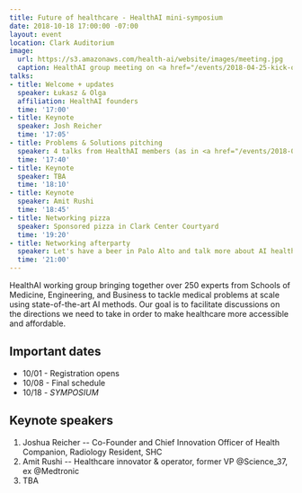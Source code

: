 ```yaml
---
title: Future of healthcare - HealthAI mini-symposium
date: 2018-10-18 17:00:00 -07:00
layout: event
location: Clark Auditorium
image:
  url: https://s3.amazonaws.com/health-ai/website/images/meeting.jpg
  caption: HealthAI group meeting on <a href="/events/2018-04-25-kick-off-seminar.html">04/25/2018</a>
talks:
- title: Welcome + updates
  speaker: Łukasz & Olga
  affiliation: HealthAI founders
  time: '17:00'
- title: Keynote
  speaker: Josh Reicher
  time: '17:05'
- title: Problems & Solutions pitching
  speaker: 4 talks from HealthAI members (as in <a href="/events/2018-05-30-problems-and-solutoins.html">the last event</a>)
  time: '17:40'
- title: Keynote
  speaker: TBA
  time: '18:10'
- title: Keynote
  speaker: Amit Rushi
  time: '18:45'
- title: Networking pizza
  speaker: Sponsored pizza in Clark Center Courtyard
  time: '19:20'
- title: Networking afterparty
  speaker: Let's have a beer in Palo Alto and talk more about AI healthcare
  time: '21:00'
---
```


HealthAI working group bringing together over 250 experts from Schools of Medicine, Engineering, and Business to tackle medical problems at scale using state-of-the-art AI methods. Our goal is to facilitate discussions on the directions we need to take in order to make healthcare more accessible and affordable.

## Important dates

* 10/01 - Registration opens
* 10/08 - Final schedule
* 10/18 - *SYMPOSIUM*	 

## Keynote speakers

1. Joshua Reicher -- Co-Founder and Chief Innovation Officer of Health Companion, Radiology Resident, SHC
2. Amit Rushi -- Healthcare innovator & operator, former VP @Science_37, ex @Medtronic
3. TBA